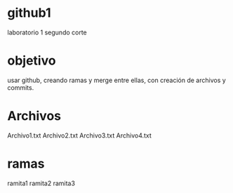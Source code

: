 # github1
laboratorio 1 segundo corte

# objetivo
usar github, creando ramas y merge entre ellas, con creación de archivos y commits.

# Archivos
 Archivo1.txt
 Archivo2.txt
 Archivo3.txt
 Archivo4.txt

# ramas

ramita1
ramita2
ramita3
